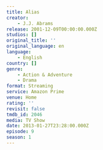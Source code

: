 ```yaml
---
title: Alias
creator:
    - J.J. Abrams
release: 2001-12-09T00:00:00.000Z
studios: []
original_title: ''
original_language: en
language:
    - English
country: []
genre:
    - Action & Adventure
    - Drama
format: Streaming
service: Amazon Prime
venue: Home
rating: ''
revisit: false
tmdb_id: 2046
media: TV Show
date: 2013-01-27T23:28:00.000Z
episode: 9
season: 1
---
```

